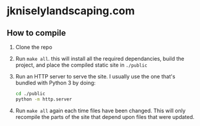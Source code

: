 # jkniselylandscaping.com

## How to compile

1. Clone the repo
2. Run `make all`. this will install all the required dependancies, build the project, and place the compiled static site in `./public`
3. Run an HTTP server to serve the site. I usually use the one that's bundled with Python 3 by doing:

    ```bash
    cd ./public
    python -m http.server
    ```

4. Run `make all` again each time files have been changed. This will only recompile the parts of the site that depend upon files that were updated.
